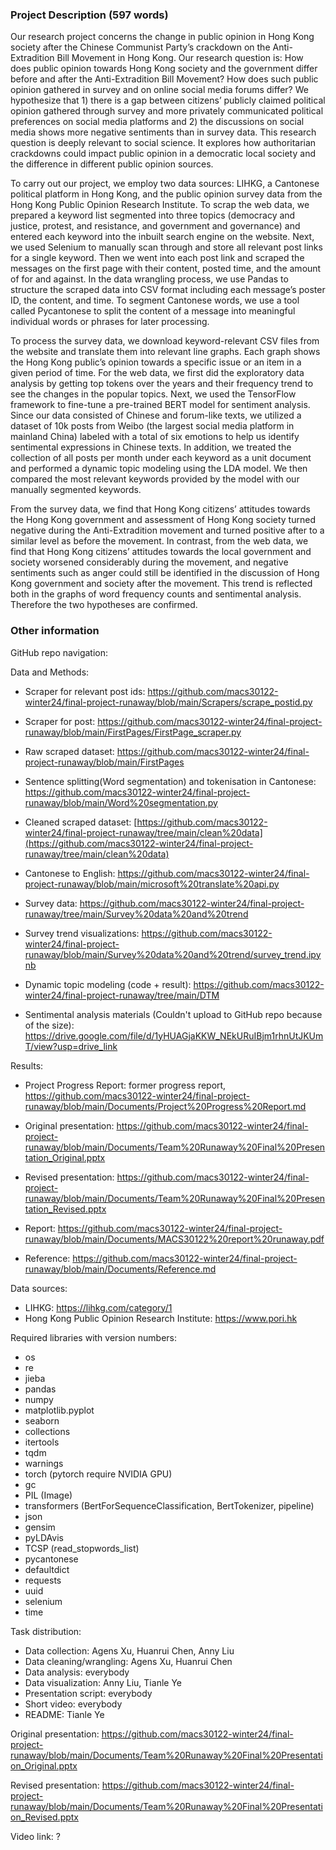 ### Project Description (597 words)
Our research project concerns the change in public opinion in Hong Kong society after the Chinese Communist Party’s crackdown on the Anti-Extradition Bill Movement in Hong Kong. Our research question is: How does public opinion towards Hong Kong society and the government differ before and after the Anti-Extradition Bill Movement? How does such public opinion gathered in survey and on online social media forums differ? We hypothesize that 1) there is a gap between citizens’ publicly claimed political opinion gathered through survey and more privately communicated political preferences on social media platforms and 2) the discussions on social media shows more negative sentiments than in survey data. This research question is deeply relevant to social science. It explores how authoritarian crackdowns could impact public opinion in a democratic local society and the difference in different public opinion sources. 

To carry out our project, we employ two data sources: LIHKG, a Cantonese political platform in Hong Kong, and the public opinion survey data from the Hong Kong Public Opinion Research Institute. To scrap the web data, we prepared a keyword list segmented into three topics (democracy and justice, protest, and resistance, and government and governance) and entered each keyword into the inbuilt search engine on the website. Next, we used Selenium to manually scan through and store all relevant post links for a single keyword. Then we went into each post link and scraped the messages on the first page with their content, posted time, and the amount of for and against. In the data wrangling process, we use Pandas to structure the scraped data into CSV format including each message’s poster ID, the content, and time. To segment Cantonese words, we use a tool called Pycantonese to split the content of a message into meaningful individual words or phrases for later processing. 

To process the survey data, we download keyword-relevant CSV files from the website and translate them into relevant line graphs. Each graph shows the Hong Kong public’s opinion towards a specific issue or an item in a given period of time. For the web data, we first did the exploratory data analysis by getting top tokens over the years and their frequency trend to see the changes in the popular topics. Next, we used the TensorFlow framework to fine-tune a pre-trained BERT model for sentiment analysis. Since our data consisted of Chinese and forum-like texts, we utilized a dataset of 10k posts from Weibo (the largest social media platform in mainland China) labeled with a total of six emotions to help us identify sentimental expressions in Chinese texts. In addition, we treated the collection of all posts per month under each keyword as a unit document and performed a dynamic topic modeling using the LDA model. We then compared the most relevant keywords provided by the model with our manually segmented keywords.

From the survey data, we find that Hong Kong citizens’ attitudes towards the Hong Kong government and assessment of Hong Kong society turned negative during the Anti-Extradition movement and turned positive after to a similar level as before the movement. In contrast, from the web data, we find that Hong Kong citizens’ attitudes towards the local government and society worsened considerably during the movement, and negative sentiments such as anger could still be identified in the discussion of Hong Kong government and society after the movement. This trend is reflected both in the graphs of word frequency counts and sentimental analysis. Therefore the two hypotheses are confirmed.

### Other information
GitHub repo navigation: 

Data and Methods:

- Scraper for relevant post ids: https://github.com/macs30122-winter24/final-project-runaway/blob/main/Scrapers/scrape_postid.py

- Scraper for post: https://github.com/macs30122-winter24/final-project-runaway/blob/main/FirstPages/FirstPage_scraper.py

- Raw scraped dataset: https://github.com/macs30122-winter24/final-project-runaway/blob/main/FirstPages

- Sentence splitting(Word segmentation) and tokenisation in Cantonese: https://github.com/macs30122-winter24/final-project-runaway/blob/main/Word%20segmentation.py

- Cleaned scraped dataset: [https://github.com/macs30122-winter24/final-project-runaway/tree/main/clean%20data](https://github.com/macs30122-winter24/final-project-runaway/tree/main/clean%20data)

- Cantonese to English: https://github.com/macs30122-winter24/final-project-runaway/blob/main/microsoft%20translate%20api.py

- Survey data: https://github.com/macs30122-winter24/final-project-runaway/tree/main/Survey%20data%20and%20trend

- Survey trend visualizations: https://github.com/macs30122-winter24/final-project-runaway/blob/main/Survey%20data%20and%20trend/survey_trend.ipynb

- Dynamic topic modeling (code + result): https://github.com/macs30122-winter24/final-project-runaway/tree/main/DTM 

- Sentimental analysis materials (Couldn't upload to GitHub repo because of the size): https://drive.google.com/file/d/1yHUAGjaKKW_NEkURuIBjm1rhnUtJKUmT/view?usp=drive_link

Results:

- Project Progress Report: former progress report, https://github.com/macs30122-winter24/final-project-runaway/blob/main/Documents/Project%20Progress%20Report.md

- Original presentation: https://github.com/macs30122-winter24/final-project-runaway/blob/main/Documents/Team%20Runaway%20Final%20Presentation_Original.pptx

- Revised presentation: https://github.com/macs30122-winter24/final-project-runaway/blob/main/Documents/Team%20Runaway%20Final%20Presentation_Revised.pptx

- Report: https://github.com/macs30122-winter24/final-project-runaway/blob/main/Documents/MACS30122%20report%20runaway.pdf

- Reference: https://github.com/macs30122-winter24/final-project-runaway/blob/main/Documents/Reference.md

Data sources: <br/>
- LIHKG: https://lihkg.com/category/1 <br/>
- Hong Kong Public Opinion Research Institute: https://www.pori.hk<br/>

Required libraries with version numbers: <br/>
- os
- re
- jieba
- pandas
- numpy
- matplotlib.pyplot
- seaborn
- collections
- itertools
- tqdm
- warnings
- torch (pytorch require NVIDIA GPU)
- gc
- PIL (Image)
- transformers (BertForSequenceClassification, BertTokenizer, pipeline)
- json
- gensim
- pyLDAvis
- TCSP (read_stopwords_list)
- pycantonese
- defaultdict
- requests
- uuid
- selenium
- time

Task distribution:
- Data collection: Agens Xu, Huanrui Chen, Anny Liu
- Data cleaning/wrangling: Agens Xu, Huanrui Chen
- Data analysis: everybody
- Data visualization: Anny Liu, Tianle Ye
- Presentation script: everybody
- Short video: everybody
- README: Tianle Ye

Original presentation:
https://github.com/macs30122-winter24/final-project-runaway/blob/main/Documents/Team%20Runaway%20Final%20Presentation_Original.pptx

Revised presentation:
https://github.com/macs30122-winter24/final-project-runaway/blob/main/Documents/Team%20Runaway%20Final%20Presentation_Revised.pptx

Video link: ?

